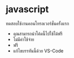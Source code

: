 # javascript
ทดสอบใช้งานคอนโทรลเวอร์ชั่นครั้งแรก

* คุณสามารถนำโค้ดนี้ไปใช้ได้ฟรี
* ไม่มีค่าใช้จ่าย
* ฟรี
* แก้ไขบรรทันนี้ด้วย VS-Code